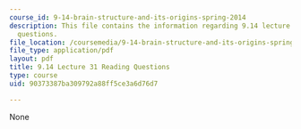```yaml
---
course_id: 9-14-brain-structure-and-its-origins-spring-2014
description: This file contains the information regarding 9.14 lecture 31 reading
  questions.
file_location: /coursemedia/9-14-brain-structure-and-its-origins-spring-2014/90373387ba309792a88ff5ce3a6d76d7_MIT9_14S14_Lec31ReadQue.pdf
file_type: application/pdf
layout: pdf
title: 9.14 Lecture 31 Reading Questions
type: course
uid: 90373387ba309792a88ff5ce3a6d76d7

---
```

None
